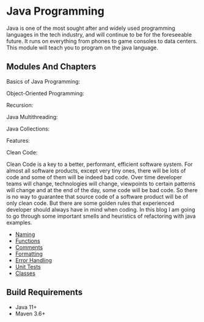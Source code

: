 # Java Programming

Java is one of the most sought after and widely used programming languages in the tech industry, 
and will continue to be for the foreseeable future. It runs on everything from phones to game consoles to data centers. 
This module will teach you to program on the java language. 

## Modules And Chapters

Basics of Java Programming:

Object-Oriented Programming:

Recursion:

Java Multithreading:

Java Collections:

Features:

Clean Code:

Clean Code is a key to a better, performant, efficient software system.
For almost all software products, except very tiny ones, there will be lots of code and some of them will be indeed bad code.
Over time developer teams will change, technologies will change, viewpoints to certain patterns will change and at the end of the day,
some code will be bad code. So there is no way to guarantee that source code of a software product will be of only clean code.
But there are some golden rules that experienced developer should always have in mind when coding.
In this blog I am going to go through some important smells and heuristics of refactoring with java examples.

- [Naming](doc/cleancode/naming.md "The naming chapter")
- [Functions](doc/cleancode/functions.md "The functions chapter")
- [Comments](doc/cleancode/comments.md "The comments chapter")
- [Formatting](doc/cleancode/formatting.md "The formatting chapter")
- [Error Handling](doc/cleancode/error-handling.md "The error handling chapter")
- [Unit Tests](doc/cleancode/unit-tests.md "The unit tests chapter")
- [Classes](doc/cleancode/classes.md "The classes chapter")

## Build Requirements

* Java 11+
* Maven 3.6+